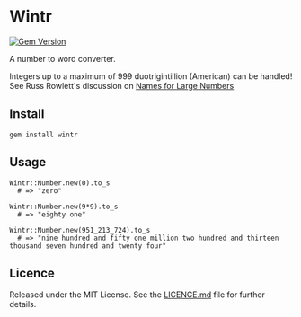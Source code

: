 # Wintr
[![Gem Version](https://badge.fury.io/rb/wintr.png)](http://badge.fury.io/rb/wintr)

A number to word converter.

Integers up to a maximum of 999 duotrigintillion (American) can be handled!  See Russ Rowlett's discussion on [Names for Large Numbers](http://www.unc.edu/~rowlett/units/large.html)

## Install

    gem install wintr

## Usage

    Wintr::Number.new(0).to_s
      # => "zero"

    Wintr::Number.new(9*9).to_s
      # => "eighty one"

    Wintr::Number.new(951_213_724).to_s
      # => "nine hundred and fifty one million two hundred and thirteen thousand seven hundred and twenty four"

## Licence

Released under the MIT License. See the [LICENCE.md](https://github.com/headleyra/wintr/blob/master/LICENCE.md) file for further details.
